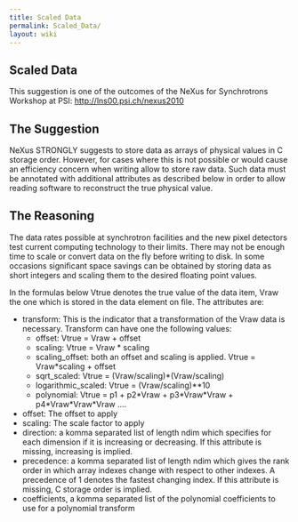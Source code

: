 ```yaml
---
title: Scaled Data
permalink: Scaled_Data/
layout: wiki
---
```


Scaled Data
-----------

This suggestion is one of the outcomes of the NeXus for Synchrotrons
Workshop at PSI: <http://lns00.psi.ch/nexus2010>

The Suggestion
--------------

NeXus STRONGLY suggests to store data as arrays of physical values in C
storage order. However, for cases where this is not possible or would
cause an efficiency concern when writing allow to store raw data. Such
data must be annotated with additional attributes as described below in
order to allow reading software to reconstruct the true physical value.

The Reasoning
-------------

The data rates possible at synchrotron facilities and the new pixel
detectors test current computing technology to their limits. There may
not be enough time to scale or convert data on the fly before writing to
disk. In some occasions significant space savings can be obtained by
storing data as short integers and scaling them to the desired floating
point values.

In the formulas below Vtrue denotes the true value of the data item,
Vraw the one which is stored in the data element on file. The attributes
are:

-   transform: This is the indicator that a transformation of the Vraw
    data is necessary. Transform can have one the following values:
    -   offset: Vtrue = Vraw + offset
    -   scaling: Vtrue = Vraw \* scaling
    -   scaling\_offset: both an offset and scaling is applied. Vtrue =
        Vraw\*scaling + offset
    -   sqrt\_scaled: Vtrue = (Vraw/scaling)\*(Vraw/scaling)
    -   logarithmic\_scaled: Vtrue = (Vraw/scaling)\*\*10
    -   polynomial: Vtrue = p1 + p2\*Vraw + p3\*Vraw\*Vraw +
        p4\*Vraw\*Vraw\*Vraw ....
-   offset: The offset to apply
-   scaling: The scale factor to apply
-   direction: a komma separated list of length ndim which specifies for
    each dimension if it is increasing or decreasing. If this attribute
    is missing, increasing is implied.
-   precedence: a komma separated list of length ndim which gives the
    rank order in which array indexes change with respect to other
    indexes. A precedence of 1 denotes the fastest changing index. If
    this attribute is missing, C storage order is implied.
-   coefficients, a komma separated list of the polynomial coefficients
    to use for a polynomial transform

